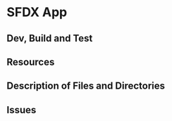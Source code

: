 
# SFDX  App

## Dev, Build and Test


## Resources


## Description of Files and Directories


## Issues
